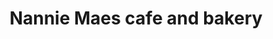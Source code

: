 ---
title: "Nannie Maes cafe and bakery"
url: /asheboro/nannie-maes-cafe-and-bakery/
shop: Bäckerei
---